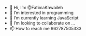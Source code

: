 - 👋 Hi, I’m @FatimaKhwaileh
- 👀 I’m interested in programming
- 🌱 I’m currently learning JavaScript
- 💞️ I’m looking to collaborate on ...
- 📫 How to reach me 962787505333

<!---
FatimaKhwaileh is a ✨ special ✨ repository because its `README.md` (this file) appears on your GitHub profile.
You can click the Preview link to take a look at your changes.
--->
